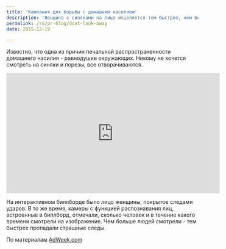 ```yaml
---
title: 'Кампания для борьбы с домашним насилием'
description: 'Женщина с синяками на лице исцеляется тем быстрее, чем больше человек не отводят взгляда от постера. Агентство WCRS (Лондон) создало кампанию для организации Women&#039;s Aid, используя новейшие технологии распознавания выражений лица.'
permalink: /ru/pr-blog/dont-look-away
date: 2015-12-19

---
```


Известно, что одна из причин печальной распространенности домашнего насилия - равнодушие окружающих. Никому не хочется смотреть на синяки и порезы, все отворачиваются.

<iframe width="560" height="315" src="https://www.youtube.com/embed/wEybVOerb9Q" frameborder="0" allowfullscreen></iframe>

На интерактивном биллборде было лицо женщины, покрытое следами ударов.  В то же время, камеры с функцией распознавания лиц, встроенные в биллборд, отмечали, сколько человек и в течение какого времени смотрели на изображение. Чем больше людей смотрели - тем быстрее пропадали страшные следы.

По материалам <a href="https://www.adweek.com/adfreak/bruised-woman-billboard-heals-faster-more-passersby-look-her-163297">AdWeek.com</a>

